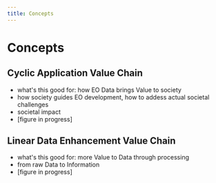 ```yaml
---
title: Concepts
---
```


# Concepts 

## Cyclic Application Value Chain 
- what's this good for: how EO Data brings Value to society
- how society guides EO development, how to addess actual societal challenges
- societal impact
- [figure in progress]

## Linear Data Enhancement Value Chain
- what's this good for: more Value to Data through processing
- from raw Data to Information
- [figure in progress]
